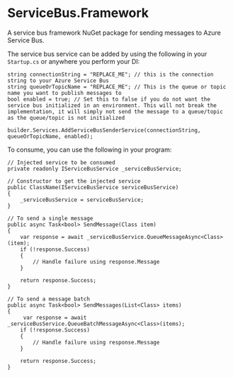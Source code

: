 # ServiceBus.Framework
A service bus framework NuGet package for sending messages to Azure Service Bus.

The service bus service can be added by using the following in your `Startup.cs` or anywhere you perform your DI:
```CSharp
string connectionString = "REPLACE_ME"; // this is the connection string to your Azure Service Bus
string queueOrTopicName = "REPLACE_ME"; // This is the queue or topic name you want to publish messages to
bool enabled = true; // Set this to false if you do not want the service bus initialized in an environment. This will not break the implementation, it will simply not send the message to a queue/topic as the queue/topic is not initialized

builder.Services.AddServiceBusSenderService(connectionString, queueOrTopicName, enabled);
```
To consume, you can use the following in your program:
```CSharp
// Injected service to be consumed
private readonly IServiceBusService _serviceBusService;

// Constructor to get the injected service
public ClassName(IServiceBusService serviceBusService)
{
    _serviceBusService = serviceBusService;
}

// To send a single message
public async Task<bool> SendMessage(Class item)
{
    var response = await _serviceBusService.QueueMessageAsync<Class>(item);
    if (!response.Success)
    {
        // Handle failure using response.Message
    }

    return response.Success;
}

// To send a message batch
public async Task<bool> SendMessages(List<Class> items)
{
     var response = await _serviceBusService.QueueBatchMessageAsync<Class>(items);
    if (!response.Success)
    {
        // Handle failure using response.Message
    }

    return response.Success;
}
```
